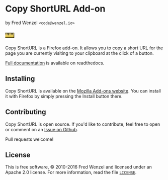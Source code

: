 # Copy ShortURL Add-on
by Fred Wenzel ``<code@wenzel.io>``

![](./copy-shorturl.png)

Copy ShortURL is a Firefox add-on. It allows you to copy a short URL for the
page you are currently visiting to your clipboard at the click of a button.

[Full documentation](http://copy-shorturl.rtfd.org) is available on
readthedocs.

## Installing
Copy ShortURL is available on the [Mozilla Add-ons website](https://addons.mozilla.org/addon/copy-shorturl/). You can install it with Firefox by simply pressing the Install button there.

## Contributing
Copy ShortURL is open source. If you'd like to contribute, feel free to open or comment on an [Issue on Github](https://github.com/fwenzel/copy-shorturl/issues).

Pull requests welcome!

## License
This is free software, &copy; 2010-2016 Fred Wenzel and licensed under an Apache 2.0 license. For more information, read the file [`LICENSE`](./LICENSE).
